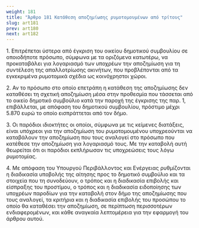 ```yaml
---
weight: 181
title: "Άρθρο 181 Κατάθεση αποζημίωσης ρυμοτομουμένων από τρίτους"
slug: art181
prev: art180
next: art182
---
```


1\. Επιτρέπεται ύστερα από έγκριση του οικείου δημοτικού συμβουλίου σε οποιοδήποτε πρόσωπο, σύμφωνα με τα οριζόμενα κατωτέρω, να προκαταβάλει για λογαριασμό των υποχρέων την αποζημίωση για τη συντέλεση της απαλλοτρίωσης ακινήτων, που προβλέπονται από τα εγκεκριμένα ρυμοτομικά σχέδια ως κοινόχρηστοι χώροι.

2\. Αν το πρόσωπο στο οποίο επετράπη η κατάθεση της αποζημίωσης δεν καταθέσει τη σχετική αποζημίωση μέσα στην προθεσμία που τάσσεται από το οικείο δημοτικό συμβούλιο κατά την παροχή της έγκρισης της παρ. 1, επιβάλλεται, με απόφαση του δημοτικού συμβουλίου, πρόστιμο μέχρι 5.870 ευρώ το οποίο εισπράττεται από τον δήμο.

3\. Οι παρόδιοι ιδιοκτήτες οι οποίοι, σύμφωνα με τις κείμενες διατάξεις, είναι υπόχρεοι για την αποζημίωση του ρυμοτομουμένου υποχρεούνται να καταβάλουν την αποζημίωση που τους αναλογεί στο πρόσωπο που κατέθεσε την αποζημίωση για λογαριασμό τους. Με την καταβολή αυτή θεωρείται ότι οι παρόδιοι εκπλήρωσαν τις υποχρεώσεις τους λόγω ρυμοτομίας.

4\. Με απόφαση του Υπουργού Περιβάλλοντος και Ενέργειας ρυθμίζονται η διαδικασία υποβολής της αίτησης προς το δημοτικό συμβούλιο και τα στοιχεία που τη συνοδεύουν, ο τρόπος και η διαδικασία επιβολής και είσπραξης του προστίμου, ο τρόπος και η διαδικασία ειδοποίησης των υποχρέων παροδίων για την καταβολή στον δήμο της αποζημίωσης που τους αναλογεί, τα κριτήρια και η διαδικασία επιβολής του προσώπου το οποίο θα καταθέσει την αποζημίωση, σε περίπτωση περισσοτέρων ενδιαφερομένων, και κάθε αναγκαία λεπτομέρεια για την εφαρμογή του άρθρου αυτού.


